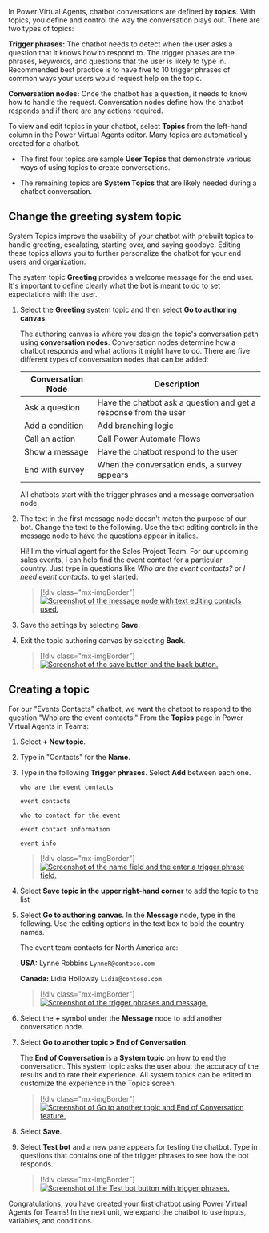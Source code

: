In Power Virtual Agents, chatbot conversations are defined by **topics**. With topics, you define and control the way the conversation plays out. There are two types of topics:

**Trigger phrases:** The chatbot needs to detect when the user asks a question that it knows how to respond to. The trigger phases are the phrases, keywords, and questions that the user is likely to type in. Recommended best practice is to have five to 10 trigger phrases of common ways your users would request help on the topic.

**Conversation nodes:** Once the chatbot has a question, it needs to know how to handle the request. Conversation nodes define how the chatbot responds and if there are any actions required.

To view and edit topics in your chatbot, select **Topics** from the left-hand column in the Power Virtual Agents editor. Many topics are automatically created for a chatbot.

-   The first four topics are sample **User Topics** that demonstrate various ways of using topics to create conversations.

-   The remaining topics are **System Topics** that are likely needed during a chatbot conversation.

## Change the greeting system topic

System Topics improve the usability of your chatbot with prebuilt topics to handle greeting, escalating, starting over, and saying goodbye. Editing these topics allows you to further personalize the chatbot for your end users and organization.

The system topic **Greeting** provides a welcome message for the end user. It's important to define clearly what the bot is meant to do to set expectations with the user.

1. Select the **Greeting** system topic and then select **Go to authoring canvas**.

    The authoring canvas is where you design the topic's conversation path using **conversation nodes**. Conversation nodes determine how a chatbot responds and what actions it might have to do. There are five different types of conversation nodes that can be added:

	|     Conversation   Node    |     Description                                                           |
	|----------------------------|---------------------------------------------------------------------------|
	|     Ask a   question       |     Have the   chatbot ask a question and get a response from the user    |
	|     Add a   condition      |     Add branching   logic                                                 |
	|     Call an   action       |     Call Power   Automate Flows                                           |
	|     Show a   message       |     Have the   chatbot respond to the user                                |
	|     End with   survey      |     When the   conversation ends, a survey appears                        |
	
	All chatbots start with the trigger phrases and a message conversation node.

1. The text in the first message node doesn't match the purpose of our bot. Change the text to the following. Use the text editing controls in the message node to have the questions appear in italics.
    
    Hi! I'm the virtual agent for the Sales Project Team. For our upcoming sales events, I can help find the event contact for a particular country. Just type in questions like *Who are the event contacts?* or *I need event contacts.* to get started.
    
    > [!div class="mx-imgBorder"]
	> [![Screenshot of the message node with text editing controls used.](../media/image-5.png)](../media/image-5.png#lightbox)

1. Save the settings by selecting **Save**.

1. Exit the topic authoring canvas by selecting **Back**.
    
    > [!div class="mx-imgBorder"]
	> [![Screenshot of the save button and the back button.](../media/image-6.png)](../media/image-6.png#lightbox)

## Creating a topic

For our "Events Contacts" chatbot, we want the chatbot to respond to the question "Who are the event contacts." From the **Topics** page in Power Virtual Agents in Teams:

1. Select **+ New topic**.

1. Type in "Contacts" for the **Name**.

1. Type in the following **Trigger phrases**. Select **Add** between each one.
    
    `who are the event contacts`

    `event contacts`

    `who to contact for the event`

    `event contact information`

    `event info`
    
    > [!div class="mx-imgBorder"]
	> [![Screenshot of the name field and the enter a trigger phrase field.](../media/image-7.png)](../media/image-7.png#lightbox)

1. Select **Save topic in the upper right-hand corner** to add the topic to the list

1. Select **Go to authoring canvas**. In the **Message** node, type in the following. Use the editing options in the text box to bold the country names.
    
    The event team contacts for North America are:

    **USA:** Lynne Robbins `LynneR@contoso.com`

	**Canada:** Lidia Holloway `Lidia@contoso.com`

	> [!div class="mx-imgBorder"]
	> [![Screenshot of the trigger phrases and message.](../media/image-8.png)](../media/image-8.png#lightbox)

1. Select the **+** symbol under the **Message** node to add another conversation node.

1. Select **Go to another topic > End of Conversation**.
    
    The **End of Conversation** is a **System topic** on how to end the conversation. This system topic asks the user about the accuracy of the results and to rate their experience. All system topics can be edited to customize the experience in the Topics screen.
    
    > [!div class="mx-imgBorder"]
	> [![Screenshot of Go to another topic and End of Conversation feature.](../media/image-9.png)](../media/image-9.png#lightbox)

1. Select **Save**.

1. Select **Test bot** and a new pane appears for testing the chatbot. Type in questions that contains one of the trigger phrases to see how the bot responds.
    
    > [!div class="mx-imgBorder"]
	> [![Screenshot of the Test bot button with trigger phrases.](../media/image-10.png)](../media/image-10.png#lightbox)

Congratulations, you have created your first chatbot using Power Virtual Agents for Teams! In the next unit, we expand the chatbot to use inputs, variables, and conditions.